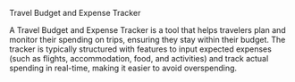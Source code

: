 Travel Budget and Expense Tracker



A Travel Budget and Expense Tracker is a tool that helps travelers plan and monitor their spending on trips, ensuring they stay within their budget. The tracker is typically structured with features to input expected expenses (such as flights, accommodation, food, and activities) and track actual spending in real-time, making it easier to avoid overspending.
